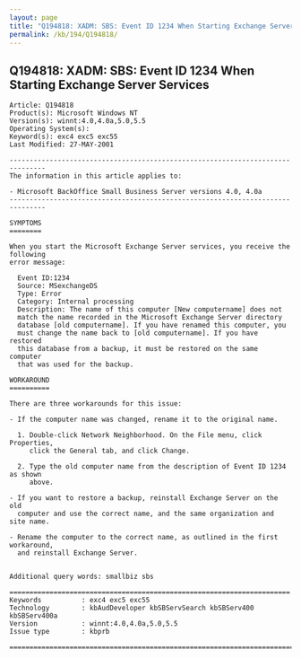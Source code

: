 ```yaml
---
layout: page
title: "Q194818: XADM: SBS: Event ID 1234 When Starting Exchange Server Services"
permalink: /kb/194/Q194818/
---
```


## Q194818: XADM: SBS: Event ID 1234 When Starting Exchange Server Services

	Article: Q194818
	Product(s): Microsoft Windows NT
	Version(s): winnt:4.0,4.0a,5.0,5.5
	Operating System(s): 
	Keyword(s): exc4 exc5 exc55
	Last Modified: 27-MAY-2001
	
	-------------------------------------------------------------------------------
	The information in this article applies to:
	
	- Microsoft BackOffice Small Business Server versions 4.0, 4.0a 
	-------------------------------------------------------------------------------
	
	SYMPTOMS
	========
	
	When you start the Microsoft Exchange Server services, you receive the following
	error message:
	
	  Event ID:1234
	  Source: MSexchangeDS
	  Type: Error
	  Category: Internal processing
	  Description: The name of this computer [New computername] does not
	  match the name recorded in the Microsoft Exchange Server directory
	  database [old computername]. If you have renamed this computer, you
	  must change the name back to [old computername]. If you have restored
	  this database from a backup, it must be restored on the same computer
	  that was used for the backup.
	
	WORKAROUND
	==========
	
	There are three workarounds for this issue:
	
	- If the computer name was changed, rename it to the original name.
	
	  1. Double-click Network Neighborhood. On the File menu, click Properties,
	     click the General tab, and click Change.
	
	  2. Type the old computer name from the description of Event ID 1234 as shown
	     above.
	
	- If you want to restore a backup, reinstall Exchange Server on the old
	  computer and use the correct name, and the same organization and site name.
	
	- Rename the computer to the correct name, as outlined in the first workaround,
	  and reinstall Exchange Server.
	
	
	Additional query words: smallbiz sbs
	
	======================================================================
	Keywords          : exc4 exc5 exc55 
	Technology        : kbAudDeveloper kbSBServSearch kbSBServ400 kbSBServ400a
	Version           : winnt:4.0,4.0a,5.0,5.5
	Issue type        : kbprb
	
	=============================================================================
	
